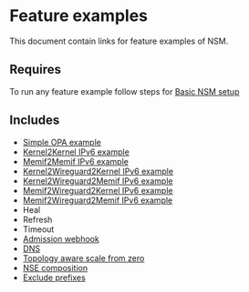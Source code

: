 # Feature examples

This document contain links for feature examples of NSM. 

## Requires

To run any feature example follow steps for [Basic NSM setup](../basic)

## Includes

- [Simple OPA example](./opa)
- [Kernel2Kernel IPv6 example](./ipv6/Kernel2Kernel)
- [Memif2Memif IPv6 example](./ipv6/Memif2Memif)
- [Kernel2Wireguard2Kernel IPv6 example](./ipv6/Kernel2Wireguard2Kernel)
- [Kernel2Wireguard2Memif IPv6 example](./ipv6/Kernel2Wireguard2Memif)
- [Memif2Wireguard2Kernel IPv6 example](./ipv6/Memif2Wireguard2Kernel)
- [Memif2Wireguard2Memif IPv6 example](./ipv6/Memif2Wireguard2Memif)
- Heal
- Refresh
- Timeout
- [Admission webhook](./webhook)
- [DNS](./dns)
- [Topology aware scale from zero](./scale-from-zero)
- [NSE composition](./nse-composition)
- [Exclude prefixes](./exclude-prefixes)
